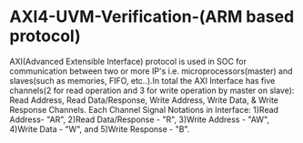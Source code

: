 # AXI4-UVM-Verification-(ARM based protocol)
AXI(Advanced Extensible Interface) protocol is used in SOC for communication between two or more IP's i.e. microprocessors(master) and slaves(such as memories, FIFO, etc..).In total the AXI Interface has five channels(2 for read operation and 3 for write operation by master on slave): Read Address, Read Data/Response, Write Address, Write Data, & Write Response Channels.
Each Channel Signal Notations in Interface:
1)Read Address- "AR",
2)Read Data/Response - "R",
3)Write Address - "AW",
4)Write Data - "W", and
5)Write Response - "B".
